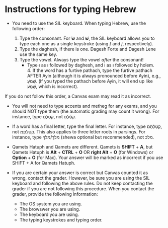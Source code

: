 # Instructions for typing Hebrew

- You need to use the SIL keyboard. When typing Hebrew, use the following order:

  1. Type the consonant. For **שׂ** and **שׁ**, the SIL keyboard allows you to type each one as a single keystroke (using *f* and *j*, respectively).
  2. Type the daghesh, if there is one. Dagesh Forte and Dagesh Lene use the same key.
  3. Type the vowel. Always type the vowel *after* the consonant!
     - Type וּ as ו followed by daghesh, and וֹ as ו followed by holem.  
  4‫.‬ If the word has a furtive pathach, type the furtive pathach AFTER Ayin (although it is always pronounced before Ayin), e.g., שְׁמֹעַ. (If you typed the pathach before Ayin, it will end up like שְׁמַֹע, which is incorrect).‬‬‬

If you do not follow this order, a Canvas exam may read it as incorrect.

- You will not need to type accents and metheg for any exams, and you should NOT type them (the automatic grading may count it wrong). For instance, type קָטַלְתָּ, not קָטַ֫לְתָּ.

- If a word has a final letter, type the final letter. For instance, type קְטַלְתֶּם, not קְטַלְתֶּמ. This also applies to three letter roots in parsings. For instance, type מלך‫/‬מלךְ (shewa optional but recommended), not מלכ.‬‬‬

- Qamets Hatuph and Qamets are different. Qamets is **SHIFT** + **A**, but Qamets Hatuph is **Alt** + **CTRL** + **O** OR **right Alt** + **O** (for Windows) or **Option** + **O** (for Mac). Your answer will be marked as incorrect if you use SHIFT + A for Qamets Hatuph.

- If you are certain your answer is correct but Canvas counted it as wrong, contact the grader. However, be sure you are using the SIL keyboard and following the above rules. Do not keep contacting the grader if you are not following this procedure. When you contact the grader, provide the following information:
  - The OS system you are using.
  - The browswer you are using.
  - The keyboard you are using.
  - The typing keystrokes and typing order.
